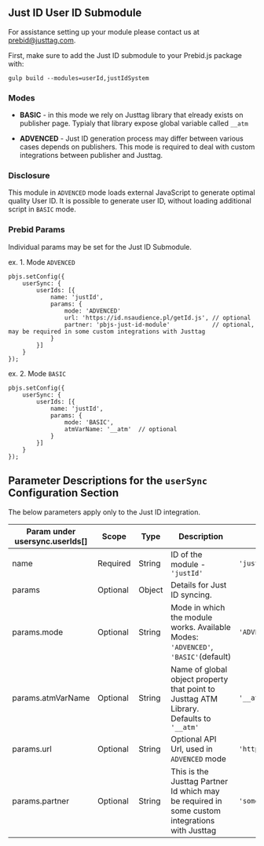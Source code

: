 ## Just ID User ID Submodule

For assistance setting up your module please contact us at [prebid@justtag.com](prebid@justtag.com).

First, make sure to add the Just ID submodule to your Prebid.js package with:

```
gulp build --modules=userId,justIdSystem
```

### Modes

- **BASIC** - in this mode we rely on Justtag library that elready exists on publisher page. Typialy that library expose global variable called `__atm`

- **ADVENCED** - Just ID generation process may differ between various cases depends on publishers. This mode is required to deal with custom integrations between publisher and Justtag.

### Disclosure

This module in `ADVENCED` mode loads external JavaScript to generate optimal quality User ID. It is possible to generate user ID, without loading additional script in `BASIC` mode.

### Prebid Params

Individual params may be set for the Just ID Submodule.

ex. 1. Mode `ADVENCED`

```
pbjs.setConfig({
    userSync: {
        userIds: [{
            name: 'justId',
            params: {
                mode: 'ADVENCED'
                url: 'https://id.nsaudience.pl/getId.js', // optional
                partner: 'pbjs-just-id-module'            // optional, may be required in some custom integrations with Justtag
            }
        }]
    }
});
```

ex. 2. Mode `BASIC`

```
pbjs.setConfig({
    userSync: {
        userIds: [{
            name: 'justId',
            params: {
                mode: 'BASIC',
                atmVarName: '__atm'  // optional
            }
        }]
    }
});
```

## Parameter Descriptions for the `userSync` Configuration Section
The below parameters apply only to the Just ID integration.

| Param under usersync.userIds[] | Scope | Type | Description | Example |
| --- | --- | --- | --- | --- |
| name | Required | String | ID of the module - `'justId'` | `'justId'` |
| params | Optional | Object | Details for Just ID syncing. | |
| params.mode | Optional | String | Mode in which the module works. Available Modes: `'ADVENCED'`, `'BASIC'`(default)   | `'ADVENCED'` |
| params.atmVarName | Optional | String | Name of global object property that point to Justtag ATM Library. Defaults to `'__atm'` | `'__atm'` |
| params.url | Optional | String | Optional API Url, used in `ADVENCED` mode | `'https://id.nsaudience.pl/getId.js'` |
| params.partner | Optional | String | This is the Justtag Partner Id which may be required in some custom integrations with Justtag | `'some-publisher'` |

